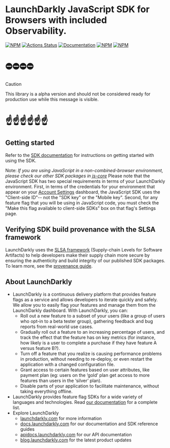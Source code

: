 # LaunchDarkly JavaScript SDK for Browsers with included Observability.

[![NPM][combined-browser-sdk-npm-badge]][combined-browser-sdk-npm-link]
[![Actions Status][combined-browser-sdk-ci-badge]][combined-browser-sdk-ci]
[![Documentation][combined-browser-sdk-ghp-badge]][combined-browser-sdk-ghp-link]
[![NPM][combined-browser-sdk-dm-badge]][combined-browser-sdk-npm-link]
[![NPM][combined-browser-sdk-dt-badge]][combined-browser-sdk-npm-link]

# ⛔️⛔️⛔️⛔️

> [!CAUTION]
> This library is a alpha version and should not be considered ready for production use while this message is visible.

# ☝️☝️☝️☝️☝️☝️

<!--
## Install

```shell
# npm
npm i @launchdarkly/browser

# yarn
yarn add -D @launchdarkly/browser
```
-->

## Getting started

Refer to the [SDK documentation](https://docs.launchdarkly.com/sdk/client-side/javascript#getting-started) for instructions on getting started with using the SDK.

Note: _If you are using JavaScript in a non-combined-browser environment, please check our other SDK packages in [js-core](https://github.com/launchdarkly/js-core)_
Please note that the JavaScript SDK has two special requirements in terms of your LaunchDarkly environment. First, in terms of the credentials for your environment that appear on your [Account Settings](https://app.launchdarkly.com/settings/projects) dashboard, the JavaScript SDK uses the "Client-side ID"-- not the "SDK key" or the "Mobile key". Second, for any feature flag that you will be using in JavaScript code, you must check the "Make this flag available to client-side SDKs" box on that flag's Settings page.

## Verifying SDK build provenance with the SLSA framework

LaunchDarkly uses the [SLSA framework](https://slsa.dev/spec/v1.0/about) (Supply-chain Levels for Software Artifacts) to help developers make their supply chain more secure by ensuring the authenticity and build integrity of our published SDK packages. To learn more, see the [provenance guide](PROVENANCE.md).

## About LaunchDarkly

- LaunchDarkly is a continuous delivery platform that provides feature flags as a service and allows developers to iterate quickly and safely. We allow you to easily flag your features and manage them from the LaunchDarkly dashboard. With LaunchDarkly, you can:
  - Roll out a new feature to a subset of your users (like a group of users who opt-in to a beta tester group), gathering feedback and bug reports from real-world use cases.
  - Gradually roll out a feature to an increasing percentage of users, and track the effect that the feature has on key metrics (for instance, how likely is a user to complete a purchase if they have feature A versus feature B?).
  - Turn off a feature that you realize is causing performance problems in production, without needing to re-deploy, or even restart the application with a changed configuration file.
  - Grant access to certain features based on user attributes, like payment plan (eg: users on the ‘gold’ plan get access to more features than users in the ‘silver’ plan).
  - Disable parts of your application to facilitate maintenance, without taking everything offline.
- LaunchDarkly provides feature flag SDKs for a wide variety of languages and technologies. Read [our documentation](https://docs.launchdarkly.com/sdk) for a complete list.
- Explore LaunchDarkly
  - [launchdarkly.com](https://www.launchdarkly.com/ 'LaunchDarkly Main Website') for more information
  - [docs.launchdarkly.com](https://docs.launchdarkly.com/ 'LaunchDarkly Documentation') for our documentation and SDK reference guides
  - [apidocs.launchdarkly.com](https://apidocs.launchdarkly.com/ 'LaunchDarkly API Documentation') for our API documentation
  - [blog.launchdarkly.com](https://blog.launchdarkly.com/ 'LaunchDarkly Blog Documentation') for the latest product updates

[combined-browser-sdk-ci-badge]: https://github.com/launchdarkly/js-core/actions/workflows/combined-browser.yml/badge.svg
[combined-browser-sdk-ci]: https://github.com/launchdarkly/js-core/actions/workflows/combined-browser.yml
[combined-browser-sdk-npm-badge]: https://img.shields.io/npm/v/@launchdarkly/browser.svg?style=flat-square
[combined-browser-sdk-npm-link]: https://www.npmjs.com/package/@launchdarkly/browser
[combined-browser-sdk-ghp-badge]: https://img.shields.io/static/v1?label=GitHub+Pages&message=API+reference&color=00add8
[combined-browser-sdk-ghp-link]: https://launchdarkly.github.io/js-core/packages/sdk/combined-browser/docs/
[combined-browser-sdk-dm-badge]: https://img.shields.io/npm/dm/@launchdarkly/browser.svg?style=flat-square
[combined-browser-sdk-dt-badge]: https://img.shields.io/npm/dt/@launchdarkly/browser.svg?style=flat-square
